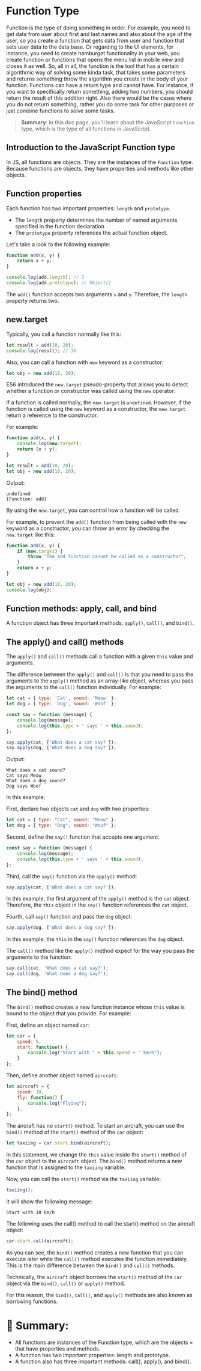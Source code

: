 # Function Type

Function is the type of doing something in order. For example, you need to get data from user about first and last names and also about the age of the user, so you create a function that gets data from user and function that sets user data to the data base. Or regarding to the UI elements, for instance, you need to create hamburget functionality in your web, you create function or functions that opens the menu list in mobile view and closes it as well. So, all in all, the function is the tool that has a certain algorithmic way of solving some kinda task, that takes some parameters and returns something throw the algorithm you create in the body of your function. Functions can have a return type and cannot have. For instance, if you want to specifically return something, adding two numbers, you should return the result of this addition right. Also there would be the cases where you do not return something, rather you do some task for other purposes or just combine functions to solve some tasks.

> __Summary__: in this doc page, you'll learn about the JavaScript `Function` type, which is the type of all functions in JavaScript.

## Introduction to the JavaScript Function type

In JS, all functions are objects. They are the instances of the `Function` type. Because functions are objects, they have properties and methods like other objects.

## Function properties

Each function has two important properties: `length` and `prototype`.

- The `length` property determines the number of named arguments specified in the function declaration
- The `prototype` property references the actual function object.

Let's take a look to the following example:

```js
function add(x, y) {
    return x + y;
}

console.log(add.length); // 2
console.log(add.prototype); // Object{}
```

The `add()` function accepts two arguments `x` and `y`. Therefore, the `length` property returns two.

## new.target

Typically, you call a function normally like this:

```js
let result = add(10, 20);
console.log(result); // 30
```

Also, you can call a function with `new` keyword as a constructor:

```js
let obj = new add(10, 20);
```

ES6 introduced the `new.target` pseudo-property that allows you to detect whether a function or constructor was called using the `new` operator.

If a function is called normally, the `new.target` is `undefined`. However, if the function is called using the `new` keyword as a constructor, the `new.target` return a reference to the constructor.

For example:

```js
function add(x, y) {
    console.log(new.target);
    return (x + y);
}

let result = add(10, 20);
let obj = new add(10, 20);
```

Output:

```
undefined
[Function: add]
```

By using the `new.target`, you can control how a function will be called.

For example, to prevent the `add()` function from being called with the `new` keyword as a constructor, you can throw an error by checking the `new.target` like this:

```js
function add(x, y) {
    if (new.target) {
        throw "The add function cannot be called as a constructor";
    }
    return x + y;
}

let obj = new add(10, 20);
console.log(obj);
```

## Function methods: apply, call, and bind

A function object has three important methods: `apply()`, `call()`, and `bind()`.

## The apply() and call() methods

The `apply()` and `call()` methods call a function with a given `this` value and arguments.

The difference between the `apply()` and `call()` is that you need to pass the arguments to the `apply()` method as an array-like object, whereas you pass the arguments to the `call()` function individually. For example:

```js
let cat = { type: 'Cat', sound: 'Meow' };
let dog = { type: 'Dog', sound: 'Woof' };

const say = function (message) {
    console.log(message);
    console.log(this.type + ' says ' + this.sound);
};

say.apply(cat, ['What does a cat say?']);
say.apply(dog, ['What does a dog say?']);
```

Output:

```
What does a cat sound?
Cat says Meow
What does a dog sound?
Dog says Woof
```

In this example:

First, declare two objects `cat` and `dog` with two properties:

```js
let cat = { type: "Cat", sound: "Meow" };
let dog = { type: "Dog", sound: "Wouf" };
```

Second, define the `say()` function that accepts one argument:

```js
const say = function (message) {
    console.log(message);
    console.log(this.type + ' says ' + this.sound);
};
```

Third, call the `say()` function via the `apply()` method:

```js
say.apply(cat, ['What does a cat say?']);
```

In this example, the first argument of the `apply()` method is the `cat` object. Therefore, the `this` object in the `say()` function references the `cat` object.

Fourth, call `say()` function and pass the `dog` object:

```js
say.apply(dog, ['What does a dog say?']);
```

In this example, the `this` in the `say()` function references the `dog` object.

The `call()` method like the `apply()` method expect for the way you pass the arguments to the function:

```js
say.call(cat, 'What does a cat say?');
say.call(dog, 'What does a dog say?');
```

## The bind() method

The `bind()` method creates a new function instance whose `this` value is bound to the object that you provide. For example:

First, define an object named `car`:

```js
let car = {
    speed: 5,
    start: function() {
        console.log("Start with " + this.speed + " km/h");
    }
};
```

Then, define another object named `aircraft`:

```js
let aircraft = {
    speed: 10,
    fly: function() {
        console.log("Flying");
    },
};
```

The aircraft has no `start()` method. To start an aircraft, you can use the `bind()` method of the `start()` method of the `car` object:

```js
let taxiing = car.start.bind(aircraft);
```

In this statement, we change the `this` value inside the `start()` method of the `car` object to the `aircraft` object. The `bind()` method returns a new function that is assigned to the `taxiing` variable.

Now, you can call the `start()` method via the `taxiing` variable:

```js
taxiing();
```

It will show the following message:

```
Start with 10 km/h
```

The following uses the call() method to call the start() method on the aircraft object:

```js
car.start.call(aircraft);
```

As you can see, the `bind()` method creates a new function that you can execute later while the `call()` method executes the function immediately. This is the main difference between the `bind()` and `call()` methods.

Technically, the `aircraft` object borrows the `start()` method of the `car` object via the `bind()`, `call()` or `apply()` method.

For this reason, the `bind()`, `call()`, and `apply()` methods are also known as borrowing functions.

# :memo: Summary:
- All functions are instances of the Function type, which are the objects = that have properties and methods.
- A function has two important properties: length and prototype.
- A function also has three important methods: call(), apply(), and bind().
